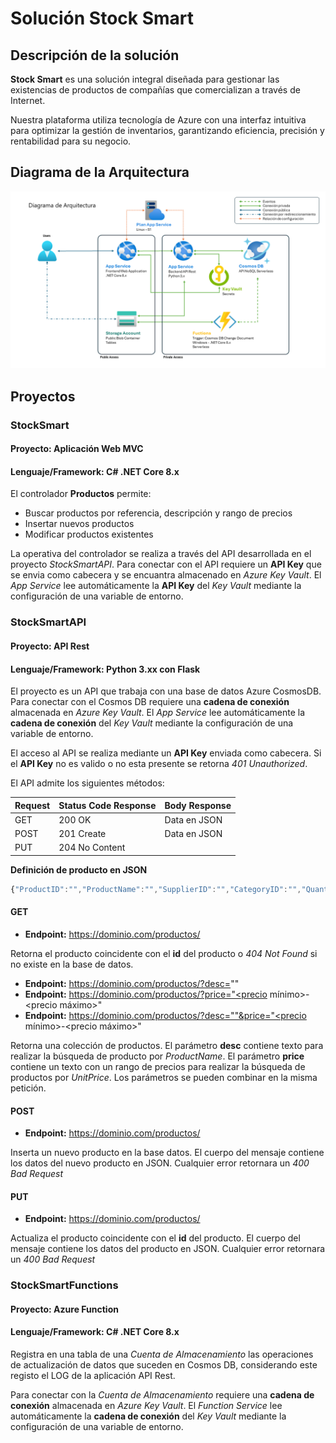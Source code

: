# Solución Stock Smart

## Descripción de la solución

**Stock Smart** es una solución integral diseñada para gestionar las existencias de productos de compañías que comercializan a través de Internet. 

Nuestra plataforma utiliza tecnología de Azure con una interfaz intuitiva para optimizar la gestión de inventarios, garantizando eficiencia, precisión y rentabilidad para su negocio.

## Diagrama de la Arquitectura

![Diagrama de la Arquitectura](./media/diagrama.png)

## Proyectos

### StockSmart

#### **Proyecto:** Aplicación Web MVC
#### **Lenguaje/Framework:** C# .NET Core 8.x

El controlador **Productos** permite:

- Buscar productos por referencia, descripción y rango de precios
- Insertar nuevos productos
- Modificar productos existentes

La operativa del controlador se realiza a través del API desarrollada en el proyecto *StockSmartAPI*. Para conectar con el API requiere un **API Key** que se envia como cabecera y se encuantra almacenado en *Azure Key Vault*. El *App Service* lee automáticamente la **API Key** del *Key Vault* mediante la configuración de una variable de entorno.


### StockSmartAPI

#### **Proyecto:** API Rest
#### **Lenguaje/Framework:** Python 3.xx con Flask

El proyecto es un API que trabaja con una base de datos Azure CosmosDB. Para conectar con el Cosmos DB requiere una **cadena de conexión** almacenada en *Azure Key Vault*. El *App Service* lee automáticamente la **cadena de conexión** del *Key Vault* mediante la configuración de una variable de entorno.

El acceso al API se realiza mediante un **API Key** enviada como cabecera. Si el **API Key** no es valido o no esta presente se retorna *401 Unauthorized*.

El API admite los siguientes métodos:

   | Request        | Status Code Response       | Body Response        |
   | -------------- | -------------------------- | -------------------- |
   | GET            | 200 OK                     | Data en JSON         |
   | POST           | 201 Create                 | Data en JSON         |
   | PUT            | 204 No Content             |                      |
   
**Definición de producto en JSON**

```javascript
{"ProductID":"","ProductName":"","SupplierID":"","CategoryID":"","QuantityPerUnit":"","UnitPrice":"","UnitsInStock":"","UnitsOnOrder":"","ReorderLevel":"","Discontinued":""}
```

#### GET

- **Endpoint:** https://dominio.com/productos/<id>

Retorna el producto coincidente con el **id** del producto o *404 Not Found* si no existe en la base de datos.

- **Endpoint:** https://dominio.com/productos/?desc=""
- **Endpoint:** https://dominio.com/productos/?price="<precio mínimo>-<precio máximo>"
- **Endpoint:** https://dominio.com/productos/?desc=""&price="<precio mínimo>-<precio máximo>"

Retorna una colección de productos. El parámetro **desc** contiene texto para realizar la búsqueda de producto por *ProductName*. El parámetro **price** contiene un texto con un rango de precios para realizar la búsqueda de productos por *UnitPrice*. Los parámetros se pueden combinar en la misma petición.


#### POST

- **Endpoint:** https://dominio.com/productos/

Inserta un nuevo producto en la base datos. El cuerpo del mensaje contiene los datos del nuevo producto en JSON. Cualquier error retornara un *400 Bad Request*


#### PUT

- **Endpoint:** https://dominio.com/productos/<id>

Actualiza el producto coincidente con el **id** del producto. El cuerpo del mensaje contiene los datos del  producto en JSON. Cualquier error retornara un *400 Bad Request*



### StockSmartFunctions

#### **Proyecto:** Azure Function
#### **Lenguaje/Framework:** C# .NET Core 8.x

Registra en una tabla de una *Cuenta de Almacenamiento* las operaciones de actualización de datos que suceden en Cosmos DB, considerando este registo el LOG de la aplicación API Rest. 

Para conectar con la *Cuenta de Almacenamiento* requiere una **cadena de conexión** almacenada en *Azure Key Vault*. El *Function Service* lee automáticamente la **cadena de conexión** del *Key Vault* mediante la configuración de una variable de entorno.